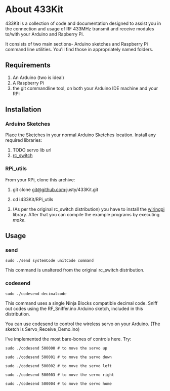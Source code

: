 # About 433Kit

433Kit is a collection of code and documentation designed to assist you in the connection and usage of RF 433MHz transmit and receive modules to/with your Arduino and Rapberry Pi.

It consists of two main sections- Arduino sketches and Raspberry Pi command line utilities.  You'll find those in appropriately named folders.

## Requirements

1. An Arduino (two is ideal)
2. A Raspberry Pi
3. the git commandline tool, on both your Arduino IDE machine and your RPi

## Installation

### Arduino Sketches

Place the Sketches in your normal Arduino Sketches location.  Install any required libraries:

1. TODO servo lib url
2. [rc_switch](http://code.google.com/p/rc-switch/)

### RPi\_utils

From your RPi, clone this archive:

1. git clone git@github.com:justy/433Kit.git

2. cd i433Kit/RPi\_utils

3. (As per the original rc_switch distribution) you have to install the [wiringpi](https://projects.drogon.net/raspberry-pi/wiringpi/download-and-install/) library.
After that you can compile the example programs by executing *make*. 

## Usage

### send 
```sudo ./send systemCode unitCode command```

This command is unaltered from the original rc\_switch distribution.


### codesend 
```sudo ./codesend decimalcode```

This command uses a single Ninja Blocks compatible decimal code.  Sniff out codes using the RF\_Sniffer.ino Arduino sketch, included in this distribution.

You can use codesend to control the wireless servo on your Arduino.
(The sketch is Servo\_Receive\_Demo.ino)

I've implemented the most bare-bones of controls here.  Try:

```sudo ./codesend 500000 # to move the servo up```

```sudo ./codesend 500001 # to move the servo down```

```sudo ./codesend 500002 # to move the servo left```

```sudo ./codesend 500003 # to move the servo right```

```sudo ./codesend 500004 # to move the servo home```
